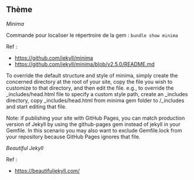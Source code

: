 ## Thème

*Minima*

Commande pour localiser le répertroire de la gem :
`bundle show minima`

Ref : 

- https://github.com/jekyll/minima
- https://github.com/jekyll/minima/blob/v2.5.0/README.md


To override the default structure and style of minima, simply create the concerned directory at the root of your site, copy the file you wish to customize to that directory, and then edit the file. e.g., to override the _includes/head.html  file to specify a custom style path, create an _includes directory, copy _includes/head.html from minima gem folder to <yoursite>/_includes and start editing that file.

Note: if publishing your site with GitHub Pages, you can match production version of Jekyll by using the github-pages gem instead of jekyll in your Gemfile. 
In this scenario you may also want to exclude Gemfile.lock from your repository because GitHub Pages ignores that file.

*Beautiful Jekyll*

Ref :
- https://beautifuljekyll.com/